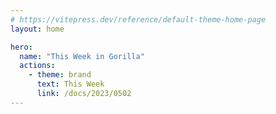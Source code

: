 ```yaml
---
# https://vitepress.dev/reference/default-theme-home-page
layout: home

hero:
  name: "This Week in Gorilla"
  actions:
    - theme: brand
      text: This Week
      link: /docs/2023/0502
---
```

